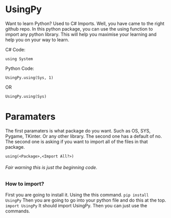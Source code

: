 # UsingPy
Want to learn Python? Used to C# Imports. Well, you have came to the right github repo. In this python package, you can use the using function to import any python library. This will help you maximise your learning and help you on your way to learn.

C# Code:

```
using System
```
Python Code:
```
UsingPy.using(Sys, 1)
```
OR
```
UsingPy.using(Sys)
```

# Paramaters

The first paramaters is what package do you want. Such as OS, SYS, Pygame, TKinter. Or any other library. The second one has a default of no. The second one is asking if you want to import all of the files in that package. 

```
using(<Package>,<Import All?>)
```

###### Fair warning this is just the beginning code. 

### How to import?

First you are going to install it. Using the this command.
  `pip install UsingPy`
Then you are going to go into your python file and do this at the top.
  `import UsingPy`
It should import UsingPy. Then you can just use the commands.
